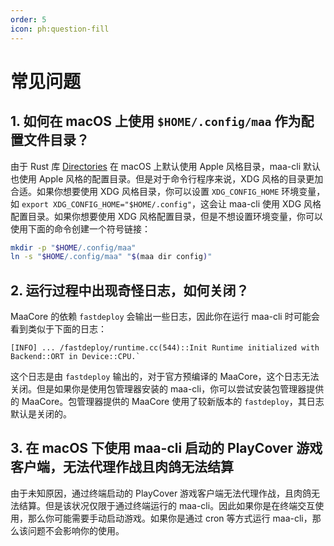 ```yaml
---
order: 5
icon: ph:question-fill
---
```


# 常见问题

## 1. 如何在 macOS 上使用 `$HOME/.config/maa` 作为配置文件目录？

由于 Rust 库 [Directories](https://github.com/dirs-dev/directories-rs/) 在 macOS 上默认使用 Apple 风格目录，maa-cli 默认也使用 Apple 风格的配置目录。但是对于命令行程序来说，XDG 风格的目录更加合适。如果你想要使用 XDG 风格目录，你可以设置 `XDG_CONFIG_HOME` 环境变量，如 `export XDG_CONFIG_HOME="$HOME/.config"`，这会让 maa-cli 使用 XDG 风格配置目录。如果你想要使用 XDG 风格配置目录，但是不想设置环境变量，你可以使用下面的命令创建一个符号链接：

```bash
mkdir -p "$HOME/.config/maa"
ln -s "$HOME/.config/maa" "$(maa dir config)"
```

## 2. 运行过程中出现奇怪日志，如何关闭？

MaaCore 的依赖 `fastdeploy` 会输出一些日志，因此你在运行 maa-cli 时可能会看到类似于下面的日志：

```plaintext
[INFO] ... /fastdeploy/runtime.cc(544)::Init Runtime initialized with Backend::ORT in Device::CPU.`
```

这个日志是由 `fastdeploy` 输出的，对于官方预编译的 MaaCore，这个日志无法关闭。但是如果你是使用包管理器安装的 maa-cli，你可以尝试安装包管理器提供的 MaaCore。包管理器提供的 MaaCore 使用了较新版本的 `fastdeploy`，其日志默认是关闭的。

## 3. 在 macOS 下使用 maa-cli 启动的 PlayCover 游戏客户端，无法代理作战且肉鸽无法结算

由于未知原因，通过终端启动的 PlayCover 游戏客户端无法代理作战，且肉鸽无法结算。但是该状况仅限于通过终端运行的 maa-cli。因此如果你是在终端交互使用，那么你可能需要手动启动游戏。如果你是通过 cron 等方式运行 maa-cli，那么该问题不会影响你的使用。
